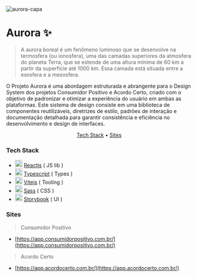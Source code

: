 ![aurora-capa](https://github.com/user-attachments/assets/87cc0477-e345-4b98-b17e-90e941744eab)

# Aurora ✨

> A aurora boreal é um fenômeno luminoso que se desenvolve na termosfera (ou ionosfera), uma das camadas superiores da atmosfera do planeta Terra, que se estende de uma altura mínima de 60 km a partir da superfície até 1000 km. Essa camada está situada entre a exosfera e a mesosfera.

O Projeto Aurora é uma abordagem estruturada e abrangente para o Design System dos projetos Consumidor Positivo e Acordo Certo, criado com o objetivo de padronizar e otimizar a experiência do usuário em ambas as plataformas. Este sistema de design consiste em uma biblioteca de componentes reutilizáveis, diretrizes de estilo, padrões de interação e documentação detalhada para garantir consistência e eficiência no desenvolvimento e design de interfaces.

<p align="center">
  <a href="#tech-stack">Tech Stack</a> •
  <a href="#sites">Sites</a>
</p>

### Tech Stack

- <img width="20" height="20" src="https://github.com/AcordoCertoBR/mono-debtor-hub-ui/assets/397832/2edb6c43-89a3-4c08-b126-96771d488e9b" /> [Reactjs](https://reactjs.org/) ( JS lib )
- <img width="20" height="20" src="https://github.com/AcordoCertoBR/mono-debtor-hub-ui/assets/397832/116d0ad2-55a8-4bd6-a8b8-4fbdb3aab82b" /> [Typescript](https://www.typescriptlang.org/) ( Types )
- <img width="20" height="20" src="https://github.com/AcordoCertoBR/mono-debtor-hub-ui/assets/397832/862d66f3-703d-42f1-8e70-3e6ab5c6d318" /> [Vitejs](https://reactjs.org/) ( Tooling )
- <img width="20" height="20" src="https://github.com/AcordoCertoBR/mono-debtor-hub-ui/assets/397832/4a977365-7a05-4131-8b11-6589acbf0831" /> [Sass](<https://emotion.sh/docs/introduction](https://sass-lang.com/)>) ( CSS )
- <img width="20" height="20" src="https://github.com/AcordoCertoBR/mono-debtor-hub-ui/assets/397832/96405885-c5c0-4e26-a645-0e84b7d12ef3" /> [Storybook](https://storybook.js.org/) ( UI )

### Sites

> Consumidor Positivo
- [https://app.consumidorpositivo.com.br/](https://app.consumidorpositivo.com.br/)

> Acordo Certo
- [https://app.acordocerto.com.br/](https://app.acordocerto.com.br/)


